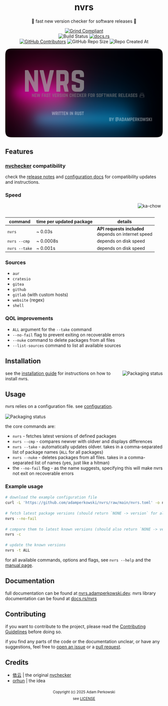 <div align='center'>

# nvrs
🚦 fast new version checker for software releases 🦀

[![Grind Compliant](https://img.shields.io/badge/Grind-Compliant-blue?style=for-the-badge&labelColor=%23a8127d&color=%23336795)](https://github.com/The-Grindhouse/guidelines)<br>
![Build Status](https://img.shields.io/github/actions/workflow/status/adamperkowski/nvrs/rust.yml?style=for-the-badge&labelColor=%23a8127d&color=%23336795) [![docs.rs](https://img.shields.io/docsrs/nvrs?style=for-the-badge&labelColor=%23a8127d&color=%23336795)](#documentation)<br>
[![GitHub Contributors](https://img.shields.io/github/contributors-anon/adamperkowski/nvrs?style=for-the-badge&labelColor=%23a8127d&color=%23336795)](https://github.com/adamperkowski/nvrs/graphs/contributors) ![GitHub Repo Size](https://img.shields.io/github/repo-size/adamperkowski/nvrs?style=for-the-badge&labelColor=%23a8127d&color=%23336795) ![Repo Created At](https://img.shields.io/github/created-at/adamperkowski/nvrs?style=for-the-badge&labelColor=%23a8127d&color=%23336795)

![banner](/banner.webp)

</div>

## Features
### [nvchecker](https://github.com/lilydjwg/nvchecker) compatibility
check the [release notes](https://github.com/adamperkowski/nvrs/releases) and [configuration docs](#configuration) for compatibility updates and instructions.

### Speed
<img align='right' src='https://media1.tenor.com/m/mMWXOkCEndoAAAAC/ka-chow-lightning-mcqueen.gif' alt='ka-chow' width=80 height=45>

| command       | time per **updated** package | details                                                |
|---------------|------------------------------|--------------------------------------------------------|
| `nvrs`        | ~ 0.03s                      | **API requests included**<br>depends on internet speed |
| `nvrs --cmp`  | ~ 0.0008s                    | depends on disk speed                                  |
| `nvrs --take` | ~ 0.001s                     | depends on disk speed                                  |

### Sources
- `aur`
- `cratesio`
- `gitea`
- `github`
- `gitlab` (with custom hosts)
- `website` (regex)
- `shell`

### QOL improvements
- `ALL` argument for the `--take` command
- `--no-fail` flag to prevent exiting on recoverable errors
- `--nuke` command to delete packages from all files
- `--list-sources` command to list all available sources

## Installation
<a href="https://repology.org/project/nvrs/versions"><img align="right" src="https://repology.org/badge/vertical-allrepos/nvrs.svg" alt="Packaging status"></a>

see the [installation guide](https://nvrs.adamperkowski.dev/installation.html) for instructions on how to install nvrs.

## Usage
nvrs relies on a configuration file. see [configuration](https://nvrs.adamperkowski.dev/configuration.html). 

<img align='center' src='https://vhs.charm.sh/vhs-7j0ZLSJUnq5W8xwqjK14W4.gif' alt='Packaging status'>

the core commands are:
- `nvrs` - fetches latest versions of defined packages
- `nvrs --cmp` - compares newver with oldver and displays differences
- `nvrs --take` - automatically updates oldver. takes in a comma-separated list of package names (`ALL` for all packages)
- `nvrs --nuke` - deletes packages from all files. takes in a comma-separated list of names (yes, just like a hitman)
- the `--no-fail` flag - as the name suggests, specifying this will make nvrs not exit on recoverable errors

### Example usage
```sh
# download the example configuration file
curl -L 'https://github.com/adamperkowski/nvrs/raw/main/nvrs.toml' -o nvrs.toml

# fetch latest package versions (should return `NONE -> version` for all packages)
nvrs --no-fail

# compare them to latest known versions (should also return `NONE -> version`)
nvrs -c

# update the known versions
nvrs -t ALL
```

for all available commands, options and flags, see `nvrs --help` and the [manual page](/man/nvrs.1).

## Documentation
full documentation can be found at [nvrs.adamperkowski.dev](https://nvrs.adamperkowski.dev).
nvrs library documentation can be found at [docs.rs/nvrs](https://docs.rs/nvrs/latest/nvrs)

## Contributing
if you want to contribute to the project, please read the [Contributing Guidelines](/CONTRIBUTING.md) before doing so.

if you find any parts of the code or the documentation unclear, or have any suggestions, feel free to [open an issue](https://github.com/adamperkowski/nvrs/issues/new/choose) or a [pull request](https://github.com/adamperkowski/nvrs/pull/new).

## Credits
- [依云](https://github.com/lilydjwg) | the original [nvchecker](https://github.com/lilydjwg/nvchecker)
- [orhun](https://github.com/orhun) | the idea

<div align='center'>

<sub align='center'>Copyright (c) 2025 Adam Perkowski<br>see [LICENSE](/LICENSE)</sub>

</div>
